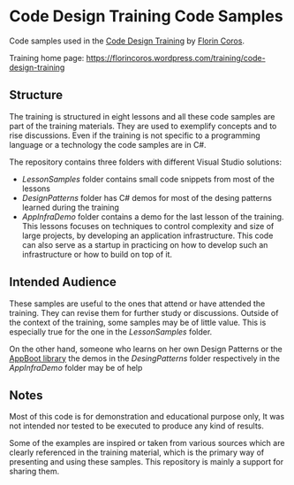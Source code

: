 Code Design Training Code Samples
==============================

Code samples used in the [Code Design Training](https://florincoros.wordpress.com/training/code-design-training) by [Florin Coros](http://blog.iquarc.com/florin).

Training home page: https://florincoros.wordpress.com/training/code-design-training

Structure
-----------
The training is structured in eight lessons and all these code samples are part of the training materials. They are used to exemplify concepts and to rise discussions.
Even if the training is not specific to a programming language or a technology the code samples are in C#.

The repository contains three folders with different Visual Studio solutions:
 - *LessonSamples* folder contains small code snippets from most of the lessons
 - *DesignPatterns* folder has C# demos for most of the desing patterns learned during the training
 - *AppInfraDemo* folder contains a demo for the last lesson of the training. This lessons focuses on techniques to control complexity and size of large projects, by developing an application infrastructure. This code can also serve as a startup in practicing on how to develop such an infrastructure or how to build on top of it.

Intended Audience
----------------------
These samples are useful to the ones that attend or have attended the training. They can revise them for further study or discussions. Outside of the context of the training, some samples may be of little value. This is especially true for the one in the *LessonSamples* folder.

On the other hand, someone  who learns on her own Design Patterns or the [AppBoot library](https://github.com/iQuarc/AppBoot) the demos in the *DesingPatterns* folder respectively in the *AppInfraDemo* folder may be of help

Notes
------
Most of this code is for demonstration and educational purpose only, It was not intended nor tested to be executed to produce any kind of results.

Some of the examples are inspired or taken from various sources which are clearly referenced in the training material, which is the primary way of presenting and using these samples. This repository is mainly a support for sharing them.
